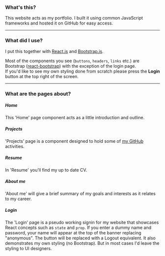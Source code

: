### What's this?

This website acts as my portfolio. I built it using common JavaScript frameworks and hosted it on GitHub for easy access.

---

### What did I use?

<p>I put this together with <a href="https://reactjs.org/" target="_blank" rel="noopener noreferrer">React.js</a> and <a href="https://getbootstrap.com/" target="_blank" rel="noopener noreferrer">Bootstrap.js</a>.</p>

<p>Most of the components you see (<code>buttons</code>, <code>headers</code>, <code>links</code> etc.) are Bootstrap (<a href="https://react-bootstrap.github.io/" target="_blank" rel="noopener noreferrer">react-bootstrap</a>) with the exception of the login page.</br>If you'd like to see my own styling done from scratch please press the <b>Login</b> button at the top right of the screen.</p>

---

### What are the pages about?

##### Home
This 'Home' page component acts as a little introduction and outline.

##### Projects
<p>'Projects' page is a component designed to hold some of <a href="https://github.com/alexchernous" target="_blank" rel="noopener noreferrer">my GitHub</a> activities.<p>

##### Resume
In 'Resume' you'll find my up to date CV.

##### About me
'About me' will give a brief summary of my goals and interests as it relates to my career.

##### Login
The 'Login' page is a pseudo working signin for my website that showcases React concepts such as `state` and `prop`. If you enter a dummy name and password, your name will appear at the top of the banner replacing "anonymous". The button will be replaced with a Logout equivalent. It also demonstrates my own styling (no Bootstrap). But in most cases I'd leave the styling to UI designers.